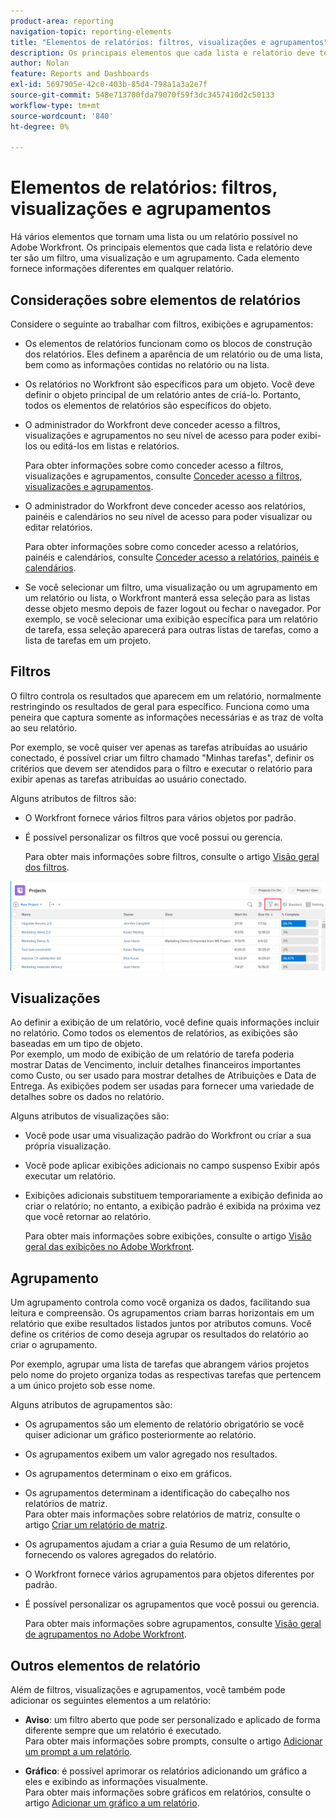```yaml
---
product-area: reporting
navigation-topic: reporting-elements
title: "Elementos de relatórios: filtros, visualizações e agrupamentos"
description: Os principais elementos que cada lista e relatório deve ter no Workfront são um filtro, uma visualização e um agrupamento. Cada elemento fornece informações diferentes em qualquer relatório.
author: Nolan
feature: Reports and Dashboards
exl-id: 5697905e-42c0-403b-85d4-798a1a3a2e7f
source-git-commit: 548e713700fda79070f59f3dc3457410d2c50133
workflow-type: tm+mt
source-wordcount: '840'
ht-degree: 0%

---
```


# Elementos de relatórios: filtros, visualizações e agrupamentos

<!--
<div style="color: #ff1493;" data-mc-conditions="QuicksilverOrClassic.Draft mode">
<p>AL: Add information here about all the different kinds of FVGs: in reports, in lists, beta, etc // OR: this article should be a high-level overview of reporting elements. Then, each type of element should have:</p>
<p>- overview for Filters</p>
<p>- create a filter</p>
<p>- share a filter</p>
<p>ALL in Reporting elements but the Shared ones should be linked to Basics> Sharing; some of the articles in the Basics> Navigation> Use lists might beed to link here as well</p>
</div>
-->

Há vários elementos que tornam uma lista ou um relatório possível no Adobe Workfront. Os principais elementos que cada lista e relatório deve ter são um filtro, uma visualização e um agrupamento. Cada elemento fornece informações diferentes em qualquer relatório.

## Considerações sobre elementos de relatórios

Considere o seguinte ao trabalhar com filtros, exibições e agrupamentos:

* Os elementos de relatórios funcionam como os blocos de construção dos relatórios. Eles definem a aparência de um relatório ou de uma lista, bem como as informações contidas no relatório ou na lista.
* Os relatórios no Workfront são específicos para um objeto. Você deve definir o objeto principal de um relatório antes de criá-lo. Portanto, todos os elementos de relatórios são específicos do objeto.
* O administrador do Workfront deve conceder acesso a filtros, visualizações e agrupamentos no seu nível de acesso para poder exibi-los ou editá-los em listas e relatórios.

  Para obter informações sobre como conceder acesso a filtros, visualizações e agrupamentos, consulte [Conceder acesso a filtros, visualizações e agrupamentos](../../../administration-and-setup/add-users/configure-and-grant-access/grant-access-fvg.md).

* O administrador do Workfront deve conceder acesso aos relatórios, painéis e calendários no seu nível de acesso para poder visualizar ou editar relatórios.

  Para obter informações sobre como conceder acesso a relatórios, painéis e calendários, consulte [Conceder acesso a relatórios, painéis e calendários](../../../administration-and-setup/add-users/configure-and-grant-access/grant-access-reports-dashboards-calendars.md).

* Se você selecionar um filtro, uma visualização ou um agrupamento em um relatório ou lista, o Workfront manterá essa seleção para as listas desse objeto mesmo depois de fazer logout ou fechar o navegador. Por exemplo, se você selecionar uma exibição específica para um relatório de tarefa, essa seleção aparecerá para outras listas de tarefas, como a lista de tarefas em um projeto.

## Filtros

O filtro controla os resultados que aparecem em um relatório, normalmente restringindo os resultados de geral para específico. Funciona como uma peneira que captura somente as informações necessárias e as traz de volta ao seu relatório.

Por exemplo, se você quiser ver apenas as tarefas atribuídas ao usuário conectado, é possível criar um filtro chamado &quot;Minhas tarefas&quot;, definir os critérios que devem ser atendidos para o filtro e executar o relatório para exibir apenas as tarefas atribuídas ao usuário conectado.

Alguns atributos de filtros são:

* O Workfront fornece vários filtros para vários objetos por padrão.
* É possível personalizar os filtros que você possui ou gerencia.

  Para obter mais informações sobre filtros, consulte o artigo [Visão geral dos filtros](../../../reports-and-dashboards/reports/reporting-elements/filters-overview.md).

![Ícone Filtrar](assets/projects-list-with-filter-drop-down-highlighted-nwe.png)

## Visualizações

Ao definir a exibição de um relatório, você define quais informações incluir no relatório. Como todos os elementos de relatórios, as exibições são baseadas em um tipo de objeto.\
Por exemplo, um modo de exibição de um relatório de tarefa poderia mostrar Datas de Vencimento, incluir detalhes financeiros importantes como Custo, ou ser usado para mostrar detalhes de Atribuições e Data de Entrega. As exibições podem ser usadas para fornecer uma variedade de detalhes sobre os dados no relatório.

Alguns atributos de visualizações são:

* Você pode usar uma visualização padrão do Workfront ou criar a sua própria visualização.
* Você pode aplicar exibições adicionais no campo suspenso Exibir após executar um relatório.
* Exibições adicionais substituem temporariamente a exibição definida ao criar o relatório; no entanto, a exibição padrão é exibida na próxima vez que você retornar ao relatório.

  Para obter mais informações sobre exibições, consulte o artigo [Visão geral das exibições no Adobe Workfront](../../../reports-and-dashboards/reports/reporting-elements/views-overview.md).

## Agrupamento

Um agrupamento controla como você organiza os dados, facilitando sua leitura e compreensão. Os agrupamentos criam barras horizontais em um relatório que exibe resultados listados juntos por atributos comuns. Você define os critérios de como deseja agrupar os resultados do relatório ao criar o agrupamento.

Por exemplo, agrupar uma lista de tarefas que abrangem vários projetos pelo nome do projeto organiza todas as respectivas tarefas que pertencem a um único projeto sob esse nome.

Alguns atributos de agrupamentos são:

* Os agrupamentos são um elemento de relatório obrigatório se você quiser adicionar um gráfico posteriormente ao relatório.
* Os agrupamentos exibem um valor agregado nos resultados.&#x200B;
* Os agrupamentos determinam o eixo em gráficos.
* Os agrupamentos determinam a identificação do cabeçalho nos relatórios de matriz.\
  Para obter mais informações sobre relatórios de matriz, consulte o artigo [Criar um relatório de matriz](../../../reports-and-dashboards/reports/creating-and-managing-reports/create-matrix-report.md).

* Os agrupamentos ajudam a criar a guia Resumo de um relatório, fornecendo os valores agregados do relatório.
* O Workfront fornece vários agrupamentos para objetos diferentes por padrão.
* É possível personalizar os agrupamentos que você possui ou gerencia.

  Para obter mais informações sobre agrupamentos, consulte [Visão geral de agrupamentos no Adobe Workfront](../../../reports-and-dashboards/reports/reporting-elements/groupings-overview.md).

## Outros elementos de relatório

Além de filtros, visualizações e agrupamentos, você também pode adicionar os seguintes elementos a um relatório:

* **Aviso**: um filtro aberto que pode ser personalizado e aplicado de forma diferente sempre que um relatório é executado.\
  Para obter mais informações sobre prompts, consulte o artigo [Adicionar um prompt a um relatório](../../../reports-and-dashboards/reports/creating-and-managing-reports/add-prompt-report.md).

* **Gráfico**: é possível aprimorar os relatórios adicionando um gráfico a eles e exibindo as informações visualmente.\
  Para obter mais informações sobre gráficos em relatórios, consulte o artigo [Adicionar um gráfico a um relatório](../../../reports-and-dashboards/reports/creating-and-managing-reports/add-chart-report.md).
